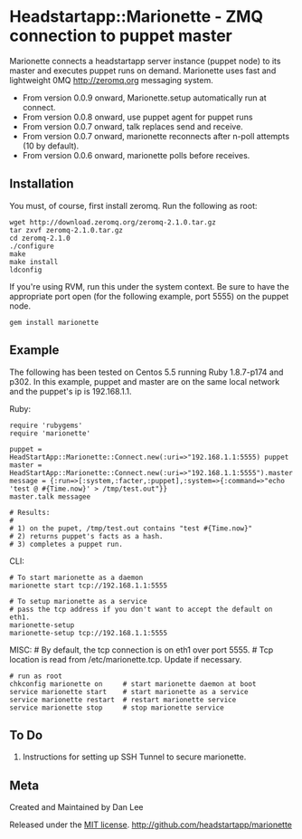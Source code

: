 Headstartapp::Marionette - ZMQ connection to puppet master
============================================================

Marionette connects a headstartapp server instance (puppet node) to its 
master and executes puppet runs on demand. Marionette uses fast and lightweight 
0MQ <http://zeromq.org> messaging system.

* From version 0.0.9 onward, Marionette.setup automatically run at connect.
* From version 0.0.8 onward, use puppet agent for puppet runs
* From version 0.0.7 onward, talk replaces send and receive.
* From version 0.0.7 onward, marionette reconnects after n-poll attempts (10 by default).
* From version 0.0.6 onward, marionette polls before receives.


Installation
------------

You must, of course, first install zeromq.  Run the following as root: 

    wget http://download.zeromq.org/zeromq-2.1.0.tar.gz
    tar zxvf zeromq-2.1.0.tar.gz
    cd zeromq-2.1.0
    ./configure
    make
    make install
    ldconfig


If you're using RVM, run this under the system context.
Be sure to have the appropriate port open (for the following example, port 5555) 
on the puppet node.
    
    gem install marionette



Example
-------

The following has been tested on Centos 5.5 running Ruby 1.8.7-p174 and p302.
In this example, puppet and master are on the same local network and the puppet's ip is 192.168.1.1.



Ruby:

    require 'rubygems'
    require 'marionette'

    puppet = HeadStartApp::Marionette::Connect.new(:uri=>"192.168.1.1:5555) puppet
    master = HeadStartApp::Marionette::Connect.new(:uri=>"192.168.1.1:5555").master
    message = {:run=>[:system,:facter,:puppet],:system=>{:command=>"echo 'test @ #{Time.now}' > /tmp/test.out"}}
    master.talk messagee

    # Results:
    # 
    # 1) on the pupet, /tmp/test.out contains "test #{Time.now}"
    # 2) returns puppet's facts as a hash.
    # 3) completes a puppet run. 



CLI:

    # To start marionette as a daemon
    marionette start tcp://192.168.1.1:5555

    # To setup marionette as a service
    # pass the tcp address if you don't want to accept the default on eth1.
    marionette-setup
    marionette-setup tcp://192.168.1.1:5555



MISC:
    # By default, the tcp connection is on eth1 over port 5555.
    # Tcp location is read from /etc/marionette.tcp.  Update if necessary.

    # run as root
    chkconfig marionette on     # start marionette daemon at boot
    service marionette start    # start marionette as a service
    service marionette restart  # restart marionette service
    service marionette stop     # stop marionette service
    


To Do
----

1) Instructions for setting up SSH Tunnel to secure marionette.



Meta
----

Created and Maintained by Dan Lee

Released under the [MIT license](http://www.opensource.org/licenses/mit-license.php).
<http://github.com/headstartapp/marionette>
